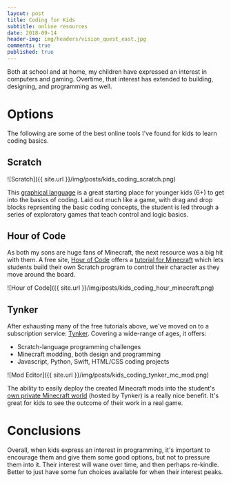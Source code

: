 ```yaml
---
layout: post
title: Coding for Kids
subtitle: online resources
date: 2018-09-14
header-img: img/headers/vision_quest_east.jpg
comments: true
published: true
---
```


Both at school and at home, my children have expressed an interest in computers and gaming.  Overtime, that interest has extended to building, designing, and programming as well.  

# Options

The following are some of the best online tools I've found for kids to learn coding basics.

## Scratch

![Scratch]({{ site.url }}/img/posts/kids_coding_scratch.png) 

This [graphical language](https://scratch.mit.edu/) is a great starting place for younger kids (6+) to get into the basics of coding.  Laid out much like a game, with drag and drop blocks reprsenting the basic coding concepts, the student is led through a series of exploratory games that teach control and logic basics.

## Hour of Code

As both my sons are huge fans of Minecraft, the next resource was a big hit with them.  A free site, [Hour of Code](https://hourofcode.com/us/learn) offers a [tutorial for Minecraft](https://code.org/minecraft) which lets students build their own Scratch program to control their character as they move around the board.

![Hour of Code]({{ site.url }}/img/posts/kids_coding_hour_minecraft.png) 

## Tynker

After exhausting many of the free tutorials above, we've moved on to a subscription service: [Tynker](https://www.tynker.com/).  Covering a wide-range of ages, it offers:

* Scratch-language programming challenges
* Minecraft modding, both design and programming
* Javascript, Python, Swift, HTML/CSS coding projects

![Mod Editor]({{ site.url }}/img/posts/kids_coding_tynker_mc_mod.png) 

The ability to easily deploy the created Minecraft mods into the student's [own private Minecraft world](https://www.tynker.com/minecraft/servers/) (hosted by Tynker) is a really nice benefit.  It's great for kids to see the outcome of their work in a real game.

# Conclusions

Overall, when kids express an interest in programming, it's important to encourage them and give them some good options, but not to pressure them into it.  Their interest will wane over time, and then perhaps re-kindle.  Better to just have some fun choices available for when their interest peaks.  
